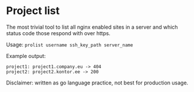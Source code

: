 # Project list

The most trivial tool to list all nginx enabled sites in a server and which status 
code those respond with over https.

Usage:
`prolist username ssh_key_path server_name`

Example output:
```
project1: project1.company.eu -> 404
project2: project2.kontor.ee -> 200
```

Disclaimer: written as go language practice, not best for production usage.